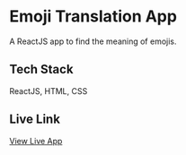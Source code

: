 # Emoji Translation App
A ReactJS app to find the meaning of emojis.

## Tech Stack 
ReactJS, HTML, CSS

## Live Link
[View Live App](https://s6nve0.csb.app/)

